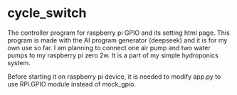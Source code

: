 # cycle_switch
<p>
The controller program for raspberry pi GPIO and its setting html page.
This program is made with the AI program generator (deepseek) and it is for my own use so far.
I am planning to connect one air pump and two water pumps to my raspberry pi zero 2w.
It is a part of my simple hydroponics system.
</p>
<p>
Before starting it on raspberry pi device, it is needed to modify app.py to use RPi.GPIO module instead of mock_gpio.  
</p>
